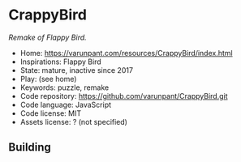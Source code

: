 # CrappyBird

_Remake of Flappy Bird._

- Home: https://varunpant.com/resources/CrappyBird/index.html
- Inspirations: Flappy Bird
- State: mature, inactive since 2017
- Play: (see home)
- Keywords: puzzle, remake
- Code repository: https://github.com/varunpant/CrappyBird.git
- Code language: JavaScript
- Code license: MIT
- Assets license: ? (not specified)

## Building
